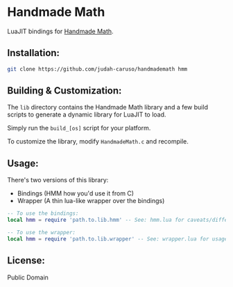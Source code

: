 # Handmade Math

LuaJIT bindings for [Handmade Math](https://github.com/HandmadeMath/HandmadeMath).


## Installation:

```sh
git clone https://github.com/judah-caruso/handmademath hmm
```

## Building & Customization:

The `lib` directory contains the Handmade Math library and a few build scripts to
generate a dynamic library for LuaJIT to load.

Simply run the `build_[os]` script for your platform.

To customize the library, modify `HandmadeMath.c` and recompile.


## Usage:

There's two versions of this library:
   - Bindings (HMM how you'd use it from C)
   - Wrapper (A thin lua-like wrapper over the bindings)

```lua
-- To use the bindings:
local hmm = require 'path.to.lib.hmm' -- See: hmm.lua for caveats/differences

-- To use the wrapper:
local hmm = require 'path.to.lib.wrapper' -- See: wrapper.lua for usage information
```


## License:

Public Domain
